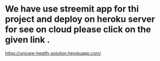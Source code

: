 # We have use streemit app for thi project and deploy on heroku server for see on cloud please click on the given link .
https://unicare-health-solution.herokuapp.com/
